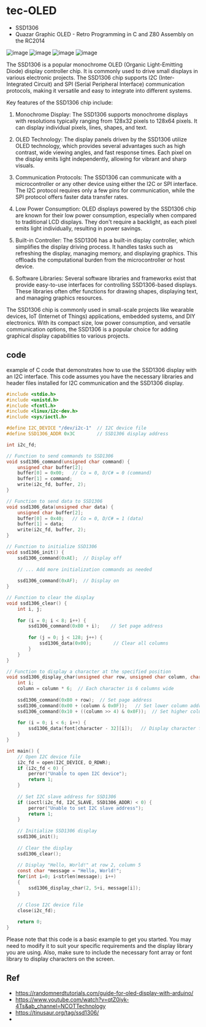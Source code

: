 # tec-OLED


- SSD1306
- Quazar Graphic OLED - Retro Programming in C and Z80 Assembly on the RC2014



![image](https://github.com/SteveJustin1963/tec-OLED/assets/58069246/bdae94a7-a380-424b-a1cd-eeffd68ddb3f)
![image](https://github.com/SteveJustin1963/tec-OLED/assets/58069246/e328bc79-390a-454e-aea9-ccf6808700f6)
![image](https://github.com/SteveJustin1963/tec-OLED/assets/58069246/3f932ba0-b6fa-4fbe-b6f4-2847f023fbe7)
![image](https://github.com/SteveJustin1963/tec-OLED/assets/58069246/25311d24-f7f3-4d09-bd63-2b572f49ab29)

The SSD1306 is a popular monochrome OLED (Organic Light-Emitting Diode) display controller chip. It is commonly used to drive small displays in various electronic projects. The SSD1306 chip supports I2C (Inter-Integrated Circuit) and SPI (Serial Peripheral Interface) communication protocols, making it versatile and easy to integrate into different systems.

Key features of the SSD1306 chip include:

1. Monochrome Display: The SSD1306 supports monochrome displays with resolutions typically ranging from 128x32 pixels to 128x64 pixels. It can display individual pixels, lines, shapes, and text.

2. OLED Technology: The display panels driven by the SSD1306 utilize OLED technology, which provides several advantages such as high contrast, wide viewing angles, and fast response times. Each pixel on the display emits light independently, allowing for vibrant and sharp visuals.

3. Communication Protocols: The SSD1306 can communicate with a microcontroller or any other device using either the I2C or SPI interface. The I2C protocol requires only a few pins for communication, while the SPI protocol offers faster data transfer rates.

4. Low Power Consumption: OLED displays powered by the SSD1306 chip are known for their low power consumption, especially when compared to traditional LCD displays. They don't require a backlight, as each pixel emits light individually, resulting in power savings.

5. Built-in Controller: The SSD1306 has a built-in display controller, which simplifies the display driving process. It handles tasks such as refreshing the display, managing memory, and displaying graphics. This offloads the computational burden from the microcontroller or host device.

6. Software Libraries: Several software libraries and frameworks exist that provide easy-to-use interfaces for controlling SSD1306-based displays. These libraries often offer functions for drawing shapes, displaying text, and managing graphics resources.

The SSD1306 chip is commonly used in small-scale projects like wearable devices, IoT (Internet of Things) applications, embedded systems, and DIY electronics. With its compact size, low power consumption, and versatile communication options, the SSD1306 is a popular choice for adding graphical display capabilities to various projects.

## code
  example of C code that demonstrates how to use the SSD1306 display with an I2C interface. This code assumes you have the necessary libraries and header files installed for I2C communication and the SSD1306 display.

```c
#include <stdio.h>
#include <unistd.h>
#include <fcntl.h>
#include <linux/i2c-dev.h>
#include <sys/ioctl.h>

#define I2C_DEVICE "/dev/i2c-1"  // I2C device file
#define SSD1306_ADDR 0x3C        // SSD1306 display address

int i2c_fd;

// Function to send commands to SSD1306
void ssd1306_command(unsigned char command) {
    unsigned char buffer[2];
    buffer[0] = 0x00;   // Co = 0, D/C# = 0 (command)
    buffer[1] = command;
    write(i2c_fd, buffer, 2);
}

// Function to send data to SSD1306
void ssd1306_data(unsigned char data) {
    unsigned char buffer[2];
    buffer[0] = 0x40;   // Co = 0, D/C# = 1 (data)
    buffer[1] = data;
    write(i2c_fd, buffer, 2);
}

// Function to initialize SSD1306
void ssd1306_init() {
    ssd1306_command(0xAE);  // Display off
    
    // ... Add more initialization commands as needed
    
    ssd1306_command(0xAF);  // Display on
}

// Function to clear the display
void ssd1306_clear() {
    int i, j;
    
    for (i = 0; i < 8; i++) {
        ssd1306_command(0xB0 + i);    // Set page address
        
        for (j = 0; j < 128; j++) {
            ssd1306_data(0x00);        // Clear all columns
        }
    }
}

// Function to display a character at the specified position
void ssd1306_display_char(unsigned char row, unsigned char column, char character) {
    int i;
    column = column * 6;  // Each character is 6 columns wide
    
    ssd1306_command(0xB0 + row);  // Set page address
    ssd1306_command(0x00 + (column & 0x0F));   // Set lower column address
    ssd1306_command(0x10 + ((column >> 4) & 0x0F));  // Set higher column address
    
    for (i = 0; i < 6; i++) {
        ssd1306_data(font[character - 32][i]);   // Display character from font array
    }
}

int main() {
    // Open I2C device file
    i2c_fd = open(I2C_DEVICE, O_RDWR);
    if (i2c_fd < 0) {
        perror("Unable to open I2C device");
        return 1;
    }
    
    // Set I2C slave address for SSD1306
    if (ioctl(i2c_fd, I2C_SLAVE, SSD1306_ADDR) < 0) {
        perror("Unable to set I2C slave address");
        return 1;
    }
    
    // Initialize SSD1306 display
    ssd1306_init();
    
    // Clear the display
    ssd1306_clear();
    
    // Display "Hello, World!" at row 2, column 5
    const char *message = "Hello, World!";
    for(int i=0; i<strlen(message); i++)
    {
        ssd1306_display_char(2, 5+i, message[i]);
    }

    // Close I2C device file
    close(i2c_fd);
    
    return 0;
}

```

Please note that this code is a basic example to get you started. You may need to modify it to suit your specific requirements and the display library you are using. Also, make sure to include the necessary font array or font library to display characters on the screen.


## Ref
- https://randomnerdtutorials.com/guide-for-oled-display-with-arduino/
- https://www.youtube.com/watch?v=qtZ0iyk-4Ts&ab_channel=NCOTTechnology
- https://tinusaur.org/tag/ssd1306/
- 




